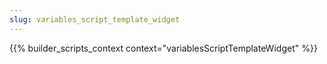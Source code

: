 ```yaml
---
slug: variables_script_template_widget
---
```

{{% builder_scripts_context context="variablesScriptTemplateWidget" %}}
